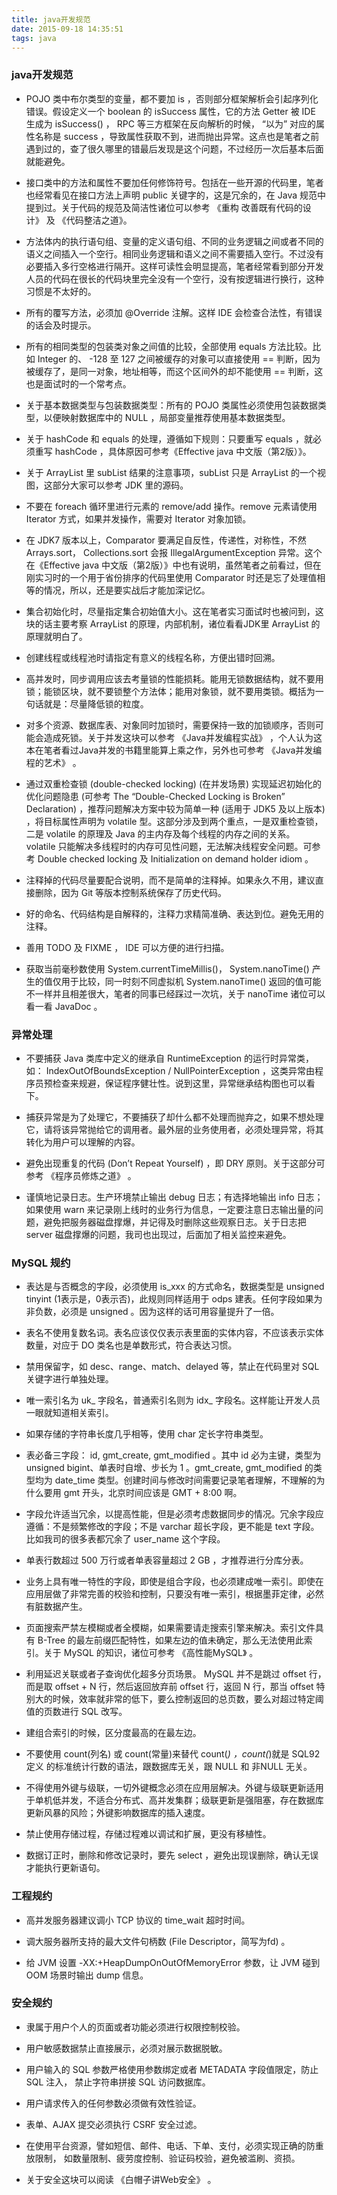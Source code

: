 ```yaml
---
title: java开发规范
date: 2015-09-18 14:35:51
tags: java
---
```

### java开发规范 ###

- POJO 类中布尔类型的变量，都不要加 is ，否则部分框架解析会引起序列化错误。假设定义一个 boolean 的 isSuccess 属性，它的方法 Getter 被 IDE 生成为 isSuccess() ， RPC 等三方框架在反向解析的时候， “以为” 对应的属性名称是 success ，导致属性获取不到，进而抛出异常。这点也是笔者之前遇到过的，查了很久哪里的错最后发现是这个问题，不过经历一次后基本后面就能避免。  

- 接口类中的方法和属性不要加任何修饰符号。包括在一些开源的代码里，笔者也经常看见在接口方法上声明 public 关键字的，这是冗余的，在 Java 规范中提到过。关于代码的规范及简洁性诸位可以参考 《重构 改善既有代码的设计》 及 《代码整洁之道》。
 
- 方法体内的执行语句组、变量的定义语句组、不同的业务逻辑之间或者不同的语义之间插入一个空行。相同业务逻辑和语义之间不需要插入空行。不过没有必要插入多行空格进行隔开。这样可读性会明显提高，笔者经常看到部分开发人员的代码在很长的代码块里完全没有一个空行，没有按逻辑进行换行，这种习惯是不太好的。
  
- 所有的覆写方法，必须加 @Override 注解。这样 IDE 会检查合法性，有错误的话会及时提示。

<!--more-->
  
- 所有的相同类型的包装类对象之间值的比较，全部使用 equals 方法比较。比如 Integer 的、 -128 至 127 之间被缓存的对象可以直接使用 == 判断，因为被缓存了，是同一对象，地址相等，而这个区间外的却不能使用 == 判断，这也是面试时的一个常考点。  

- 关于基本数据类型与包装数据类型：所有的 POJO 类属性必须使用包装数据类型，以便映射数据库中的 NULL ，局部变量推荐使用基本数据类型。

- 关于 hashCode 和 equals 的处理，遵循如下规则：只要重写 equals ，就必须重写 hashCode ，具体原因可参考《Effective java 中文版（第2版）》。

- 关于 ArrayList 里 subList 结果的注意事项，subList 只是 ArrayList 的一个视图，这部分大家可以参考 JDK 里的源码。

- 不要在 foreach 循环里进行元素的 remove/add 操作。remove 元素请使用 Iterator 方式，如果并发操作，需要对 Iterator 对象加锁。

- 在 JDK7 版本以上，Comparator 要满足自反性，传递性，对称性，不然 Arrays.sort， Collections.sort 会报 IllegalArgumentException 异常。这个在《Effective java 中文版（第2版）》中也有说明，虽然笔者之前看过，但在刚实习时的一个用于省份排序的代码里使用 Comparator 时还是忘了处理值相等的情况，所以，还是要实战后才能加深记忆。

- 集合初始化时，尽量指定集合初始值大小。这在笔者实习面试时也被问到，这块的话主要考察 ArrayList 的原理，内部机制，诸位看看JDK里 ArrayList 的原理就明白了。

- 创建线程或线程池时请指定有意义的线程名称，方便出错时回溯。

- 高并发时，同步调用应该去考量锁的性能损耗。能用无锁数据结构，就不要用锁；能锁区块，就不要锁整个方法体；能用对象锁，就不要用类锁。概括为一句话就是：尽量降低锁的粒度。

- 对多个资源、数据库表、对象同时加锁时，需要保持一致的加锁顺序，否则可能会造成死锁。关于并发这块可以参考 《Java并发编程实战》 ，个人认为这本在笔者看过Java并发的书籍里能算上乘之作，另外也可参考 《Java并发编程的艺术》 。

- 通过双重检查锁 (double-checked locking) (在并发场景) 实现延迟初始化的优化问题隐患 (可参考 The “Double-Checked Locking is Broken” Declaration) ，推荐问题解决方案中较为简单一种 (适用于 JDK5 及以上版本) ，将目标属性声明为 volatile 型。这部分涉及到两个重点，一是双重检查锁，二是 volatile 的原理及 Java 的主内存及每个线程的内存之间的关系。 volatile 只能解决多线程时的内存可见性问题，无法解决线程安全问题。可参考 Double checked locking 及 Initialization on demand holder idiom 。

- 注释掉的代码尽量要配合说明，而不是简单的注释掉。如果永久不用，建议直接删除，因为 Git 等版本控制系统保存了历史代码。

- 好的命名、代码结构是自解释的，注释力求精简准确、表达到位。避免无用的注释。

- 善用 TODO 及 FIXME ， IDE 可以方便的进行扫描。

- 获取当前毫秒数使用 System.currentTimeMillis()， System.nanoTime() 产生的值仅用于比较，同一时刻不同虚拟机 System.nanoTime() 返回的值可能不一样并且相差很大，笔者的同事已经踩过一次坑，关于 nanoTime 诸位可以看一看 JavaDoc 。

<!--more-->

### 异常处理 ###

- 不要捕获 Java 类库中定义的继承自 RuntimeException 的运行时异常类，如： IndexOutOfBoundsException / NullPointerException ，这类异常由程序员预检查来规避，保证程序健壮性。说到这里，异常继承结构图也可以看下。

- 捕获异常是为了处理它，不要捕获了却什么都不处理而抛弃之，如果不想处理它，请将该异常抛给它的调用者。最外层的业务使用者，必须处理异常，将其转化为用户可以理解的内容。

- 避免出现重复的代码 (Don’t Repeat Yourself) ，即 DRY 原则。关于这部分可参考 《程序员修炼之道》 。

- 谨慎地记录日志。生产环境禁止输出 debug 日志；有选择地输出 info 日志；如果使用 warn 来记录刚上线时的业务行为信息，一定要注意日志输出量的问题，避免把服务器磁盘撑爆，并记得及时删除这些观察日志。关于日志把 server 磁盘撑爆的问题，我司也出现过，后面加了相关监控来避免。

### MySQL 规约 ###

- 表达是与否概念的字段，必须使用 is_xxx 的方式命名，数据类型是 unsigned tinyint (1表示是，0表示否)，此规则同样适用于 odps 建表。任何字段如果为非负数，必须是 unsigned 。因为这样的话可用容量提升了一倍。

- 表名不使用复数名词。表名应该仅仅表示表里面的实体内容，不应该表示实体数量，对应于 DO 类名也是单数形式，符合表达习惯。

- 禁用保留字，如 desc、range、match、delayed 等，禁止在代码里对 SQL 关键字进行单独处理。

- 唯一索引名为 uk_ 字段名，普通索引名则为 idx_ 字段名。这样能让开发人员一眼就知道相关索引。

- 如果存储的字符串长度几乎相等，使用 char 定长字符串类型。

- 表必备三字段： id, gmt_create, gmt_modified 。其中 id 必为主键，类型为 unsigned bigint、单表时自增、步长为 1 。gmt_create, gmt_modified 的类型均为 date_time 类型。创建时间与修改时间需要记录笔者理解，不理解的为什么要用 gmt 开头，北京时间应该是 GMT + 8:00 啊。

- 字段允许适当冗余，以提高性能，但是必须考虑数据同步的情况。冗余字段应遵循：不是频繁修改的字段；不是 varchar 超长字段，更不能是 text 字段。比如我司的很多表都冗余了 user_name 这个字段。

- 单表行数超过 500 万行或者单表容量超过 2 GB ，才推荐进行分库分表。

- 业务上具有唯一特性的字段，即使是组合字段，也必须建成唯一索引。即使在应用层做了非常完善的校验和控制，只要没有唯一索引，根据墨菲定律，必然有脏数据产生。

- 页面搜索严禁左模糊或者全模糊，如果需要请走搜索引擎来解决。索引文件具有 B-Tree 的最左前缀匹配特性，如果左边的值未确定，那么无法使用此索引。关于 MySQL 的知识，诸位可参考 《高性能MySQL》 。

- 利用延迟关联或者子查询优化超多分页场景。 MySQL 并不是跳过 offset 行，而是取 offset + N 行，然后返回放弃前 offset 行，返回 N 行，那当 offset 特别大的时候，效率就非常的低下，要么控制返回的总页数，要么对超过特定阈值的页数进行 SQL 改写。

- 建组合索引的时候，区分度最高的在最左边。

- 不要使用 count(列名) 或 count(常量)来替代 count(*) ，count(*)就是 SQL92 定义 的标准统计行数的语法，跟数据库无关，跟 NULL 和 非NULL 无关。

- 不得使用外键与级联，一切外键概念必须在应用层解决。外键与级联更新适用于单机低并发，不适合分布式、高并发集群；级联更新是强阻塞，存在数据库更新风暴的风险；外键影响数据库的插入速度。

- 禁止使用存储过程，存储过程难以调试和扩展，更没有移植性。

- 数据订正时，删除和修改记录时，要先 select ，避免出现误删除，确认无误才能执行更新语句。

### 工程规约 ###

- 高并发服务器建议调小 TCP 协议的 time_wait 超时时间。

- 调大服务器所支持的最大文件句柄数 (File Descriptor，简写为fd) 。

- 给 JVM 设置 -XX:+HeapDumpOnOutOfMemoryError 参数，让 JVM 碰到 OOM 场景时输出 dump 信息。

### 安全规约 ###

- 隶属于用户个人的页面或者功能必须进行权限控制校验。

- 用户敏感数据禁止直接展示，必须对展示数据脱敏。

- 用户输入的 SQL 参数严格使用参数绑定或者 METADATA 字段值限定，防止 SQL 注入， 禁止字符串拼接 SQL 访问数据库。

- 用户请求传入的任何参数必须做有效性验证。

- 表单、AJAX 提交必须执行 CSRF 安全过滤。

- 在使用平台资源，譬如短信、邮件、电话、下单、支付，必须实现正确的防重放限制， 如数量限制、疲劳度控制、验证码校验，避免被滥刷、资损。

- 关于安全这块可以阅读 《白帽子讲Web安全》 。